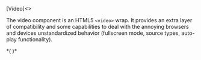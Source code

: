 
[Video]<>

The video component is an HTML5 `<video>` wrap. It provides an extra layer of compatibility and some capabilities to deal with the annoying browsers and devices unstandardized behavior (fullscreen mode, source types, auto-play functionality).

*(
<doc-playground label="Simple Video" format="true" html="true" js="true" css="true" selector="body">
  <template type="html">
    <head>
      <script src='framework/eon/eon.js'></script>
      <script>
        eon.theme = "claro";
        eon.themeSchema = {
          claro: ["eon-video"]
        }
      </script>
      <script>eon.import(['framework/doc-eon/eon/ui/eon-video','framework/doc-eon/custom/doc-playground/doc-showcase'])</script>
  </head>
  <body>
    <doc-showcase title='Snowy day'>
      <eon-video type="video/mp4" controls="true" src="video/snow.mp4" poster="img/snow.jpg" volume="0.5">
      </eon-video>
    </doc-showcase>
  </body>
  </template>
</doc-playground>
)*

